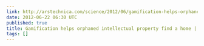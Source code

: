```yaml
---
link: http://arstechnica.com/science/2012/06/gamification-helps-orphaned-intellectual-property-find-a-home/
date: 2012-06-22 06:30 UTC
published: true
title: Gamification helps orphaned intellectual property find a home | Ars Technica
tags: []
---
```




